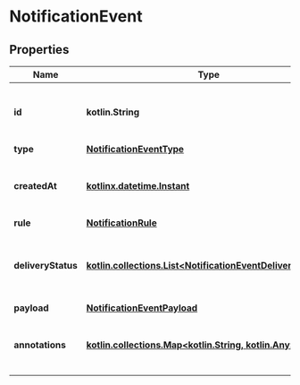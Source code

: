 
# NotificationEvent

## Properties
| Name | Type | Description | Notes |
| ------------ | ------------- | ------------- | ------------- |
| **id** | **kotlin.String** | A unique identifier for the notification event. |  |
| **type** | [**NotificationEventType**](NotificationEventType.md) |  |  |
| **createdAt** | [**kotlinx.datetime.Instant**](kotlinx.datetime.Instant.md) | Timestamp when the notification event was created. |  |
| **rule** | [**NotificationRule**](NotificationRule.md) |  |  |
| **deliveryStatus** | [**kotlin.collections.List&lt;NotificationEventDeliveryStatus&gt;**](NotificationEventDeliveryStatus.md) | The delivery status of the notification event. |  |
| **payload** | [**NotificationEventPayload**](NotificationEventPayload.md) |  |  |
| **annotations** | [**kotlin.collections.Map&lt;kotlin.String, kotlin.Any&gt;**](kotlin.Any.md) | List of annotations managed by the system.  |  [optional] |



